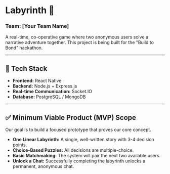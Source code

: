 # Labyrinth 🔮

### Team: [Your Team Name]

A real-time, co-operative game where two anonymous users solve a narrative adventure together. This project is being built for the "Build to Bond" hackathon.

---

## 🚀 Tech Stack

-   **Frontend:** React Native
-   **Backend:** Node.js + Express.js
-   **Real-time Communication:** Socket.IO
-   **Database:** PostgreSQL / MongoDB

---

## ✅ Minimum Viable Product (MVP) Scope

Our goal is to build a focused prototype that proves our core concept.

-   **One Linear Labyrinth:** A single, well-written story with 3-4 decision points.
-   **Choice-Based Puzzles:** All decisions are multiple-choice.
-   **Basic Matchmaking:** The system will pair the next two available users.
-   **Unlock a Chat:** Successfully completing the labyrinth unlocks a permanent, anonymous chat.
